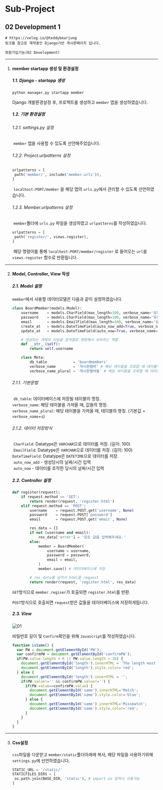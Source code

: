 # Sub-Project

## 02 Development 1



```
# https://velog.io/@teddybearjung
링크를 참고로 제작중인 Django기반 게시판페이지 입니다.

회원가입기능(02 Development)
```



---

1. #### member startapp 생성 및 환경설정

   ##### 1.1. Django - startapp 생성

   ```shell
   python manager.py startapp member
   ```

   

   Django 개발환경설정 후, 프로젝트를 생성하고 `member` 앱을 생성하였습니다.

   

   ##### 1.2. 기본 환경설정

   ###### 		1.2.1.  settings.py 설정

   ​	`member` 앱을 사용할 수 있도록 선언해주었습니다.

   

   ###### 		1.2.2. Project.urlpatterns 설정

   ```python
   urlpatterns = [
   	path('member/', include('member.urls')),
   ]
   ```
   
   ​	`localhost:PORT/member` 을 해당 앱의 `urls.py`에서 관리할 수 있도록 선언하였습니다.
   
   
   
   ###### 		1.2.3. Member.urlpatterns 설정
   
   ​	`member`폴더에 `urls.py` 파일을 생성하였고 `urlpatterns`를 작성하였습니다.
   
   ```python
   urlpatterns = [
   	path('register/', views.register),
   ]
   ```
   
   ​	해당 명령어를 통해 `localhost:PORT/member/register` 로 들어오는 `url`을 `views.register` 함수로 반환됩니다.
   
   

---

2. #### Model, Controller, View 작성

   ##### 2.1. Model 설정

   `member`에서 사용할 데이터모델은 다음과 같이 설정하였습니다.

   ```python
   class BoardMember(models.Model):
       username    = models.CharField(max_length=100, verbose_name='유저Id')
       password    = models.CharField(max_length=100, verbose_name='유저PW')
       email       = models.EmailField(max_length=100, verbose_name='유저메일')
       create_at   = models.DateTimeField(auto_now_add=True, verbose_name='가입날짜')
       update_at   = models.DateTimeField(auto_now=True, verbose_name='마지막수정일')
   
       # 생성되는 객체의 타입을 문자열로 변환해서 보여주는 역할
       def __str__(self):
           return self.username
   
       class Meta:
           db_table            = 'boardmembers'
           verbose_name        = '게시판멤버' # 해당 테이블을 조회할 때 테이블이름
           verbose_name_plural = '게시판멤버들' # 해당 테이블을 조회할 때 테이블이름 (기본값 = "verbose_name"+s)
   ```
   
   ###### 		2.1.1. 기본문법
   
   ​	`db_table`: 데이터베이스에 저장될 테이블의 명칭.<br/>
   ​	`verbose_name`: 해당 테이블을 가져올 때, 값들의 명칭.<br/>
   ​	`verbose_name_plural`: 해당 테이블을 가져올 때, 테이블의 명칭. (기본값 = `verbose_name`+`s`)
   
   ###### 		2.1.2. 데이터  저장방식
   
   ​	`CharField`: Datatype은 `VARCHAR`으로 데이터를 저장. (길이: 100)<br/>
   ​	`EmailField`: Datatype은 `VARCHAR`으로 데이터를 저장. (길이: 100)<br/>
   ​	`DateTimeField`: Datatype은 `DATETIME`으로 데이터를 저장.<br/>
   ​		`auto_now_add` - 생성당시의 날짜/시간 입력<br/>
   ​		`auto_now` - 데이터를 조작한 당시의 날짜/시간 입력
   
   
   
   ##### 2.2. Controller 설정
   
   ```python
   def register(request):
       if request.method == 'GET':
           return render(request, 'register.html')
       elif request.method == 'POST':
           username    = request.POST.get('username', None)
           password    = request.POST['password']
           email       = request.POST.get('email', None)
   
           res_data = {}
           if not (username and email):
               res_data['error'] = '모든 값을 입력해주세요.'
           else:
               member = BoardMember(
                   username = username,
                   password = password,
                   email = email,
               )
               member.save() # 데이터베이스에 저장
   
           # res_data를 넘겨서 html을 request
           return render(request, 'register.html', res_data)
   ```
   
   `GET`방식으로 `member.regiser`가 호출되면 `register.html`를 반환.
   
   
   
   `POST`방식으로 호출되면 `request`받은 값들을 데이터베이스에 저장하게됩니다.
   
   
   
   ##### 2.3. View
   
   ![01](https://user-images.githubusercontent.com/43952470/107841951-e96a9b80-6e02-11eb-9f8d-8b88e7db7b43.PNG)
   
   비밀번호 길이 및 `Confirm`확인을 위해 `Javascript`를 작성하였습니다.
   
   ```javascript
   function isSame() {
     var PW = document.getElementById('PW');
     var confirmPW = document.getElementById('confirmPW');
     if(PW.value.length < 6 || PW.value.length > 16) {
       document.getElementById('length').innerHTML = 'The length must be between 6 and 16.';
       document.getElementById('length').style.color='red';
     } else {
       document.getElementById('length').innerHTML = '';
       if(PW.value!='' && confirmPW.value!='') {
         if(PW.value==confirmPW.value) {
           document.getElementById('same').innerHTML='Match';
           document.getElementById('same').style.color='blue';
         } else {
           document.getElementById('same').innerHTML='Missmatch';
           document.getElementById('same').style.color='red';
         }
       }
     }
   }
   ```
   
   

---

3. #### Css설정

   `css`파일을 다운받고 `member/static`폴더아래에 복사, 해당 파일을 사용하기위해 `settings.py`에 선언하였습니다.

   ```python
   STATIC_URL = '/static/'
   STATICFILES_DIRS = [
    os.path.join(BASE_DIR, 'static'), # import os 입력시 사용가능
   ]
   ```
   
   
   
   
   
   
